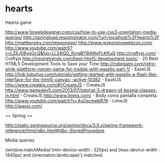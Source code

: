 hearts
======

Hearts game

http://www.1stwebdesigner.com/css/how-to-use-css3-orientation-media-queries/
http://springload.responsinator.com/?url=localhost%2Fhearts%2F
http://mattkersley.com/responsive/
http://www.responsivewebcss.com/
http://www.youtube.com/watch?v=LZ6J08yqGcQ&list=LL24iQ2_KinqBYB4WqFLKKuQ
http://craftyjs.com/                       - Craftyjs
http://inspiretrends.com/best-html5-development-tools/ - 20 Best HTML5 Development Tools to Save your Time
http://indiegamr.com/retro-style-plattform-runner-game-for-mobile-with-easeljs-part-1/  - EaselJS
http://hub.tutsplus.com/tutorials/getting-started-with-easeljs-a-flash-like-interface-for-the-html5-canvas--active-10382 - EaselJS
http://www.createjs.com/#!/CreateJS        - CreateJS
http://www.gamedev5.com/2013/07/tutorial-3-dragon-of-bosnia-classes-in.html   - CreateJS
http://www.limejs.com/   - Body como pantalla completa.
http://www.youtube.com/watch?v=4uOscmebR78 - LimeJS
http://jawsjs.com/

== Spring ==

http://static.springsource.org/spring/docs/3.0.x/spring-framework-reference/html/jdbc.html#jdbc-StoredProcedure

Media queries

(window.matchMedia('(min-device-width : 320px) and (max-device-width : 1440px) and (orientation:landscape)').matches)